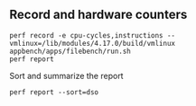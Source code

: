 


Record and hardware counters
-------------------------
```
perf record -e cpu-cycles,instructions --vmlinux=/lib/modules/4.17.0/build/vmlinux appbench/apps/filebench/run.sh
perf report
```

Sort and summarize the report
```
perf report --sort=dso
```



